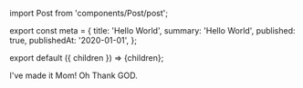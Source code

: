 import Post from 'components/Post/post';

export const meta = {
  title: 'Hello World',
  summary: 'Hello World',
  published: true,
  publishedAt: '2020-01-01',
};

export default ({ children }) => <Post meta={meta}>{children}</Post>;

I've made it Mom! Oh Thank GOD.
